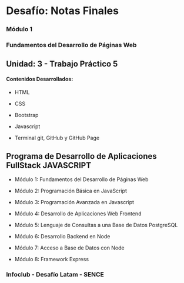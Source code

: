 # Desafío: Notas Finales

### Módulo 1
### Fundamentos del Desarrollo de Páginas Web

## Unidad: 3 - Trabajo Práctico 5

#### Contenidos Desarrollados:

- HTML

- CSS

- Bootstrap

- Javascript

- Terminal git, GitHub y GitHub Page

## Programa de Desarrollo de Aplicaciones FullStack JAVASCRIPT

- Módulo 1: Fundamentos del Desarrollo de Páginas Web

- Módulo 2: Programación Básica en JavaScript

- Módulo 3: Programación Avanzada en Javascript

- Módulo 4: Desarrollo de Aplicaciones Web Frontend

- Módulo 5: Lenguaje de Consultas a una Base de Datos PostgreSQL

- Módulo 6: Desarrollo Backend en Node

- Módulo 7: Acceso a Base de Datos con Node

- Módulo 8: Framework Express


### Infoclub - Desafío Latam - SENCE